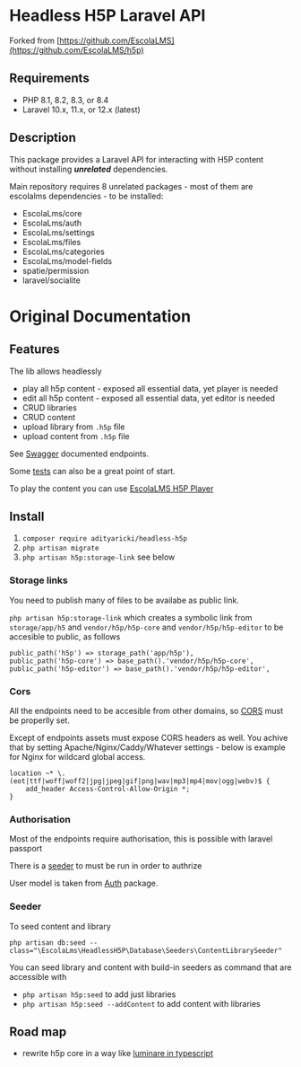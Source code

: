 # Headless H5P Laravel API

Forked from [https://github.com/EscolaLMS](https://github.com/EscolaLMS/h5p)

## Requirements

- PHP 8.1, 8.2, 8.3, or 8.4
- Laravel 10.x, 11.x, or 12.x (latest)

## Description

This package provides a Laravel API for interacting with H5P content without installing **_unrelated_** dependencies.

Main repository requires 8 unrelated packages - most of them are escolalms dependencies - to be installed:

- EscolaLms/core
- EscolaLms/auth
- EscolaLms/settings
- EscolaLms/files
- EscolaLms/categories
- EscolaLms/model-fields
- spatie/permission
- laravel/socialite

# Original Documentation

## Features

The lib allows headlessly

- play all h5p content - exposed all essential data, yet player is needed
- edit all h5p content - exposed all essential data, yet editor is needed
- CRUD libraries
- CRUD content
- upload library from `.h5p` file
- upload content from `.h5p` file

See [Swagger](https://escolalms.github.io/H5P/) documented endpoints.

Some [tests](tests) can also be a great point of start.

To play the content you can use [EscolaLMS H5P Player](https://github.com/EscolaLMS/H5P-player)

## Install

1. `composer require adityaricki/headless-h5p`
2. `php artisan migrate`
3. `php artisan h5p:storage-link` see below

### Storage links

You need to publish many of files to be availabe as public link.

`php artisan h5p:storage-link` which creates a symbolic link from `storage/app/h5` and `vendor/h5p/h5p-core` and `vendor/h5p/h5p-editor` to be accesible to public, as follows

```
public_path('h5p') => storage_path('app/h5p'),
public_path('h5p-core') => base_path().'vendor/h5p/h5p-core',
public_path('h5p-editor') => base_path().'vendor/h5p/h5p-editor',
```

### Cors

All the endpoints need to be accesible from other domains, so [CORS](https://laravel.com/docs/8.x/routing#cors) must be properlly set.

Except of endpoints assets must expose CORS headers as well. You achive that by setting Apache/Nginx/Caddy/Whatever settings - below is example for Nginx for wildcard global access.

```
location ~* \.(eot|ttf|woff|woff2|jpg|jpeg|gif|png|wav|mp3|mp4|mov|ogg|webv)$ {
    add_header Access-Control-Allow-Origin *;
}
```

### Authorisation

Most of the endpoints require authorisation, this is possible with laravel passport

There is a [seeder](database/seeders/PermissionTableSeeder.php) to must be run in order to authrize

User model is taken from [Auth](https://github.com/EscolaLMS/Auth) package.

### Seeder

To seed content and library

```
php artisan db:seed --class="\EscolaLms\HeadlessH5P\Database\Seeders\ContentLibrarySeeder"
```

You can seed library and content with build-in seeders as command that are accessible with

- `php artisan h5p:seed` to add just libraries
- `php artisan h5p:seed --addContent` to add content with libraries

## Road map

- rewrite h5p core in a way like [luminare in typescript](https://github.com/lumieducation/lumi)
